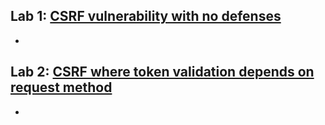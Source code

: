 ## Lab 1: [CSRF vulnerability with no defenses](https://portswigger.net/web-security/csrf/lab-no-defenses)
- 

## Lab 2: [CSRF where token validation depends on request method](https://portswigger.net/web-security/csrf/bypassing-token-validation/lab-token-validation-depends-on-request-method)
- 

